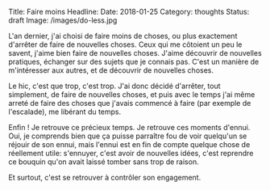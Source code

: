 Title: Faire moins
Headline:
Date: 2018-01-25
Category: thoughts
Status: draft
Image: /images/do-less.jpg

L'an dernier, j'ai choisi de faire moins de choses, ou plus exactement d'arrêter de faire de nouvelles choses. Ceux qui me côtoient un peu le savent, j'aime bien faire de nouvelles choses. J'aime découvrir de nouvelles pratiques, échanger sur des sujets que je connais pas. C'est un manière de m'intéresser aux autres, et de découvrir de nouvelles choses.

Le hic, c'est que trop, c'est trop. J'ai donc décidé d'arrêter, tout simplement, de faire de nouvelles choses, et puis avec le temps j'ai même arreté de faire des choses que j'avais commencé à faire (par exemple de l'escalade), me libérant du temps.

Enfin ! Je retrouve ce précieux temps. Je retrouve ces moments d'ennui. Oui, je comprends bien que ça puisse parraître fou de voir quelqu'un se réjouir de son ennui, mais l'ennui est en fin de compte quelque chose de réellement utile: s'ennuyer, c'est avoir de nouvelles idées, c'est reprendre ce bouquin qu'on avait laissé tomber sans trop de raison.

Et surtout, c'est se retrouver à contrôler son engagement.
